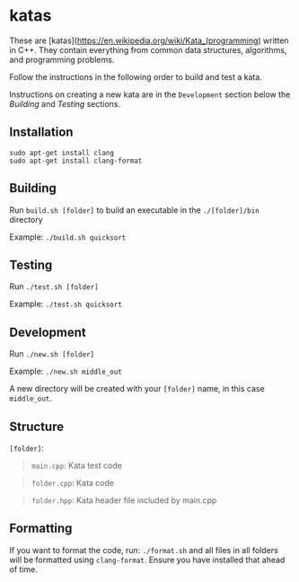 # katas

These are [katas](https://en.wikipedia.org/wiki/Kata_(programming) written in
C++. They contain everything from common data structures, algorithms, and
programming problems.

Follow the instructions in the following order to build and test a kata.

Instructions on creating a new kata are in the `Development` section below the
_Building_ and _Testing_ sections.

## Installation
```
sudo apt-get install clang
sudo apt-get install clang-format
```

## Building
Run `build.sh [folder]` to build an executable in the `./[folder]/bin` directory

Example: `./build.sh quicksort`

## Testing
Run `./test.sh [folder]`  

Example: `./test.sh quicksort`

## Development

Run `./new.sh [folder]`

Example: `./new.sh middle_out`

A new directory will be created with your `[folder]` name, in this case
`middle_out`.

## Structure
`[folder]`:
  >`main.cpp`: Kata test code

  >`folder.cpp`: Kata code

  >`folder.hpp`: Kata header file included by main.cpp


## Formatting
If you want to format the code, run: `./format.sh` and all files in all folders
will be formatted using `clang-format`. Ensure you have installed that ahead
of time.
